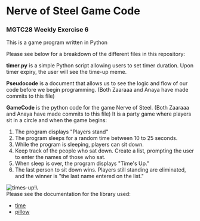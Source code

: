 # Nerve of Steel Game Code
### MGTC28 Weekly Exercise 6
This is a game program written in Python  

Please see below for a breakdown of the different files in this repository:

**timer.py** is a simple Python script allowing users to set timer duration. Upon timer expiry, the user will see the time-up meme.

**Pseudocode** is a document that allows us to see the logic and flow of our code before we begin programming. (Both Zaaraaa and Anaya have made commits to this file)
  
**GameCode** is the python code for the game Nerve of Steel. (Both Zaaraaa and Anaya have made commits to this file)
It is a party game where players sit in a circle and when the game begins:

1. The program displays "Players stand"
2. The program sleeps for a random time between 10 to 25 seconds. 
3. While the program is sleeping, players can sit down. 
4. Keep track of the people who sat down. Create a list, prompting the user to enter the names of those who sat.
5. When sleep is over, the program displays "Time's Up."
6. The last person to sit down wins. Players still standing are eliminated, and the winner is "the last name entered on the list."

![times-up!](https://media.makeameme.org/created/times-up-5923e0.jpg)\  
Please see the documentation for the library used:
- [time](https://docs.python.org/3/library/time.html)
- [pillow](https://pypi.org/project/Pillow/)
